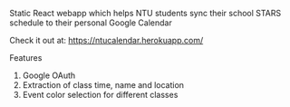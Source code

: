 Static React webapp which helps NTU students sync their school STARS schedule to their personal Google Calendar

Check it out at: https://ntucalendar.herokuapp.com/

Features
1. Google OAuth
2. Extraction of class time, name and location
3. Event color selection for different classes
